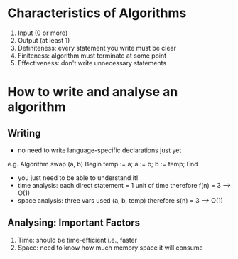 # Characteristics of Algorithms
1. Input (0 or more)
2. Output (at least 1)
3. Definiteness: every statement you write must be clear 
4. Finiteness: algorithm must terminate at some point 
5. Effectiveness: don't write unnecessary statements

# How to write and analyse an algorithm

## Writing
- no need to write language-specific declarations just yet 

e.g.
Algorithm swap (a, b)
  Begin 
    temp := a;
    a := b;
    b := temp;
  End

- you just need to be able to understand it!
- time analysis: each direct statement = 1 unit of time therefore f(n) = 3 --> O(1)
- space analysis: three vars used (a, b, temp) therefore s(n) = 3 --> O(1)

## Analysing: Important Factors 
1. Time: should be time-efficient i.e., faster 
2. Space: need to know how much memory space it will consume